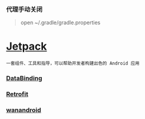 ### 代理手动关闭
> open ~/.gradle/gradle.properties 

# [Jetpack](https://www.sohu.com/a/332229465_611601)
```
一套组件、工具和指导，可以帮助开发者构建出色的 Android 应用
```

### [DataBinding](https://www.jianshu.com/p/fc26462a7c95)


### [Retrofit](https://github.com/square/retrofit)

### [wanandroid](https://wanandroid.com/blog/show/2)